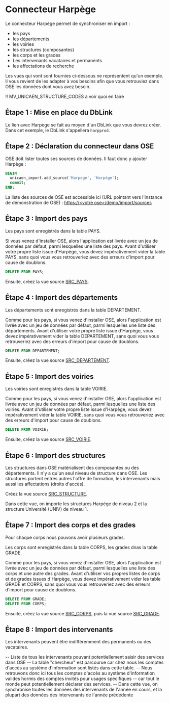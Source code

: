 # Connecteur Harpège

Le connecteur Harpège permet de synchroniser en import :
  * les pays
  * les départements
  * les voiries
  * les structures (composantes)
  * les corps et les grades
  * Les intervenants vacataires et permanents
  * les affectations de recherche

Les vues qui vont sont fournies ci-dessous ne représentent qu'un exemple. Il vous revient de les adapter à vos besoins afin que vous
retrouviez dans OSE les données dont vous avez besoin. 
  
  !! MV_UNICAEN_STRUCTURE_CODES à voir quoi en faire
  
## Étape 1 : Mise en place du DbLink

Le lien avec Harpège se fait au moyen d'un DbLink que vous devrez créer.
Dans cet exemple, le DbLink s'appellera `harpprod`.

    
## Étape 2 : Déclaration du connecteur dans OSE  

OSE doit lister toutes ses sources de données.
Il faut donc y ajouter Harpège : 

```sql
BEGIN
  unicaen_import.add_source('Harpege', 'Harpège');
  commit;
END;
```

La liste des sources de OSE est accessible ici (URL pointant vers l'instance de démonstration de OSE) :
[https://\<votre ose\>/demo/import/sources](https://ose.unicaen.fr/demo/import/sources)


## Étape 3 : Import des pays

Les pays sont enregistrés dans la table PAYS.

Si vous venez d'installer OSE, alors l'application est livrée avec un jeu de données par défaut, parmi lesquelles une liste des pays.
Avant d'utiliser votre propre liste issue d'Harpège, vous devez impérativement vider la table PAYS, sans quoi vous vous 
retrouveriez avec des erreurs d'import pour cause de doublons.

```sql
DELETE FROM PAYS;
```

Ensuite, créez la vue source [SRC_PAYS](SRC_PAYS.sql).


## Étape 4 : Import des départements

Les départements sont enregistrés dans la table DEPARTEMENT.

Comme pour les pays, si vous venez d'installer OSE, alors l'application est livrée avec un jeu de données par défaut, 
parmi lesquelles une liste des départements.
Avant d'utiliser votre propre liste issue d'Harpège, vous devez impérativement vider la table DEPARTEMENT, sans quoi vous vous
retrouveriez avec des erreurs d'import pour cause de doublons.

```sql
DELETE FROM DEPARTEMENT;
```

Ensuite, créez la vue source [SRC_DEPARTEMENT](SRC_DEPARTEMENT.sql).


## Étape 5 : Import des voiries

Les voiries sont enregistrés dans la table VOIRIE.

Comme pour les pays, si vous venez d'installer OSE, alors l'application est livrée avec un jeu de données par défaut, 
parmi lesquelles une liste des voiries.
Avant d'utiliser votre propre liste issue d'Harpège, vous devez impérativement vider la table VOIRIE, sans quoi vous vous
retrouveriez avec des erreurs d'import pour cause de doublons.

```sql
DELETE FROM VOIRIE;
```

Ensuite, créez la vue source [SRC_VOIRIE](SRC_VOIRIE.sql).


## Étape 6 : Import des structures

Les structures dans OSE matérialisent des composantes ou des départements. Il n'y a qu'un seul niveau de structure dans OSE.
Les structures portent entres autres l'offre de formation, les intervenants mais aussi les affectations (droits d'accès).

Créez la vue source [SRC_STRUCTURE](SRC_STRUCTURE.sql).

Dans cette vue, on importe les structures Harpège de niveau 2 et la structure Université (UNIV) de niveau 1.


## Étape 7 : Import des corps et des grades

Pour chaque corps nous pouvons avoir plusieurs grades.

Les corps sont enregistrés dans la table CORPS, les grades dnas la table GRADE.

Comme pour les pays, si vous venez d'installer OSE, alors l'application est livrée avec un jeu de données par défaut, 
parmi lesquelles une liste des corps et une autre des grades.
Avant d'utiliser vos propres listes de corps et de grades issues d'Harpège, vous devez impérativement vider les table GRADE et CORPS, sans quoi vous vous
retrouveriez avec des erreurs d'import pour cause de doublons.


```sql
DELETE FROM GRADE;
DELETE FROM CORPS;
```

Ensuite, créez la vue source [SRC_CORPS](SRC_CORPS.sql), puis la vue source [SRC_GRADE](SRC_GRADE.sql).


## Étape 8 : Import des intervenants

Les intervenants peuvent être indifféremment des permanents ou des vacataires.


-- Liste de tous les intervenants pouvant potentiellement saisir des services dans OSE
-- La table "chercheur" est parcourue car chez nous les comptes d'accès au système d'information sont listés dans cette table.
-- Nous retrouvons donc ici tous les comptes d'accès au système d'information valides hormis des comptes invités pour usages spécifiques
-- car tout le monde peut potentiellement déclarer des services.
-- Dans cette vue, on synchronise toutes les données des intervenants de l'année en cours, et la plupart des données des intervenants de l'année prédédente


